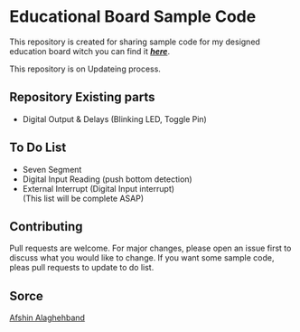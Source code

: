 # Educational Board Sample Code

This repository is created for sharing sample code for my designed education board witch you can find it [***here***](https://github.com/AfshinAlaghehband/PCB-Designe/tree/main/EducationalBoardV2F103RBT6). 

This repository is on Updateing process. 

## Repository Existing parts
- Digital Output & Delays (Blinking LED, Toggle Pin) 

## To Do List 
- Seven Segment
- Digital Input Reading (push bottom detection)
- External Interrupt (Digital Input interrupt)  
(This list will be complete ASAP)

## Contributing
Pull requests are welcome. For major changes, please open an issue first to discuss what you would like to change.
If you want some sample code, pleas pull requests to update to do list. 


## Sorce
[Afshin Alaghehband](https://github.com/AfshinAlaghehband)


